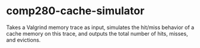 # comp280-cache-simulator

Takes a Valgrind memory trace as input, simulates the hit/miss behavior of a cache memory on this trace, and outputs the total number of hits, misses, and evictions.
